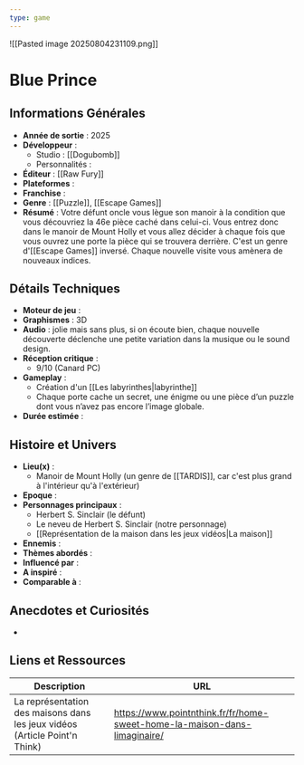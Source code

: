 ```yaml
---
type: game
---
```

![[Pasted image 20250804231109.png]]
# Blue Prince

## Informations Générales

- **Année de sortie** : 2025
- **Développeur** : 
	- Studio : [[Dogubomb]]
	- Personnalités : 
- **Éditeur** : [[Raw Fury]]
- **Plateformes** : 
- **Franchise** : 
- **Genre** : [[Puzzle]], [[Escape Games]]
- **Résumé** : Votre défunt oncle vous lègue son manoir à la condition que vous découvriez la 46e pièce caché dans celui-ci. Vous entrez donc dans le manoir de Mount Holly et vous allez décider à chaque fois que vous ouvrez une porte la pièce qui se trouvera derrière. C'est un genre d'[[Escape Games]] inversé. Chaque nouvelle visite vous amènera de nouveaux indices.

## Détails Techniques
- **Moteur de jeu** : 
- **Graphismes** : 3D
- **Audio** : jolie mais sans plus, si on écoute bien, chaque nouvelle découverte déclenche une petite variation dans la musique ou le sound design.
- **Réception critique** : 
	- 9/10 (Canard PC)
- **Gameplay** : 
	- Création d'un [[Les labyrinthes|labyrinthe]]
	- Chaque porte cache un secret, une énigme ou une pièce d’un puzzle dont vous n’avez pas encore l’image globale.
- **Durée estimée** : 

## Histoire et Univers
- **Lieu(x)** : 
	- Manoir de Mount Holly (un genre de [[TARDIS]], car c'est plus grand à l'intérieur qu'à l'extérieur)
- **Epoque** : 
- **Personnages principaux** : 
	- Herbert S. Sinclair (le défunt)
	- Le neveu de Herbert S. Sinclair (notre personnage)
	- [[Représentation de la maison dans les jeux vidéos|La maison]]
- **Ennemis** :
- **Thèmes abordés** : 
- **Influencé par** :
- **A inspiré** : 
- **Comparable à** :
## Anecdotes et Curiosités
- 
## Liens et Ressources

| Description                                                                | URL                                                                       |
| -------------------------------------------------------------------------- | ------------------------------------------------------------------------- |
| La représentation des maisons dans les jeux vidéos (Article Point'n Think) | https://www.pointnthink.fr/fr/home-sweet-home-la-maison-dans-limaginaire/ |
